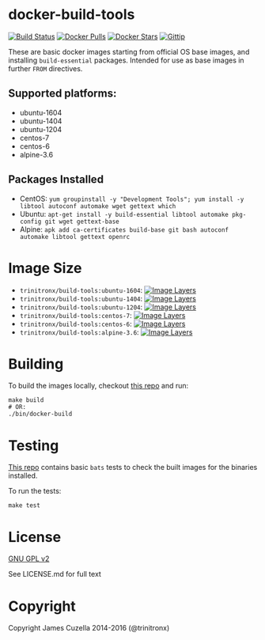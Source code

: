 docker-build-tools
==================
[![Build Status](https://img.shields.io/travis/trinitronx/docker-build-tools.svg)](https://travis-ci.org/trinitronx/docker-build-tools)
[![Docker Pulls](https://img.shields.io/docker/pulls/trinitronx/build-tools.svg)](https://hub.docker.com/r/trinitronx/build-tools)
[![Docker Stars](https://img.shields.io/docker/stars/trinitronx/build-tools.svg)](https://hub.docker.com/r/trinitronx/build-tools)
[![Gittip](http://img.shields.io/gittip/trinitronx.svg)](https://www.gittip.com/trinitronx)

These are basic docker images starting from official OS base images, and installing `build-essential` packages. Intended for use as base images in further `FROM` directives.

Supported platforms:
--------------------

 - ubuntu-1604
 - ubuntu-1404
 - ubuntu-1204
 - centos-7
 - centos-6
 - alpine-3.6

Packages Installed
------------------

 - CentOS: `yum groupinstall -y "Development Tools"; yum install -y libtool autoconf automake wget gettext which`
 - Ubuntu: `apt-get install -y build-essential libtool automake pkg-config git wget gettext-base`
 - Alpine: `apk add ca-certificates build-base git bash autoconf automake libtool gettext openrc`

Image Size
==========


 - `trinitronx/build-tools:ubuntu-1604`: [![Image Layers](https://badge.imagelayers.io/trinitronx/build-tools:ubuntu-1604.svg)](https://imagelayers.io/?images=trinitronx/build-tools:ubuntu-1604 'Get your own badge on imagelayers.io')
 - `trinitronx/build-tools:ubuntu-1404`: [![Image Layers](https://badge.imagelayers.io/trinitronx/build-tools:ubuntu-1404.svg)](https://imagelayers.io/?images=trinitronx/build-tools:ubuntu-1404 'Get your own badge on imagelayers.io')
 - `trinitronx/build-tools:ubuntu-1204`: [![Image Layers](https://badge.imagelayers.io/trinitronx/build-tools:ubuntu-1204.svg)](https://imagelayers.io/?images=trinitronx/build-tools:ubuntu-1204 'Get your own badge on imagelayers.io')
 - `trinitronx/build-tools:centos-7`: [![Image Layers](https://badge.imagelayers.io/trinitronx/build-tools:centos-7.svg)](https://imagelayers.io/?images=trinitronx/build-tools:centos-7 'Get your own badge on imagelayers.io')
 - `trinitronx/build-tools:centos-6`: [![Image Layers](https://badge.imagelayers.io/trinitronx/build-tools:centos-6.svg)](https://imagelayers.io/?images=trinitronx/build-tools:centos-6 'Get your own badge on imagelayers.io')
 - `trinitronx/build-tools:alpine-3.6`: [![Image Layers](https://badge.imagelayers.io/trinitronx/build-tools:alpine-3.6.svg)](https://imagelayers.io/?images=trinitronx/build-tools:alpine-3.6 'Get your own badge on imagelayers.io')

Building
========

To build the images locally, checkout [this repo][1] and run:

    make build
    # OR:
    ./bin/docker-build

Testing
=======

[This repo][1] contains basic `bats` tests to check the built images for the binaries installed.

To run the tests:

    make test

License
=======

[GNU GPL v2](http://choosealicense.com/licenses/gpl-2.0/)

See LICENSE.md for full text

Copyright
=========

Copyright James Cuzella 2014-2016 (@trinitronx)

[1]: https://github.com/trinitronx/docker-build-tools
